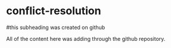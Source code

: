 # conflict-resolution

#this subheading was created on github

All of the content here was adding through the github repository. 
